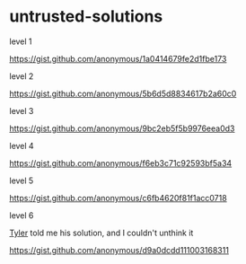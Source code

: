 untrusted-solutions
===================
level 1

https://gist.github.com/anonymous/1a0414679fe2d1fbe173

level 2

https://gist.github.com/anonymous/5b6d5d8834617b2a60c0

level 3

https://gist.github.com/anonymous/9bc2eb5f5b9976eea0d3


level 4

https://gist.github.com/anonymous/f6eb3c71c92593bf5a34


level 5

https://gist.github.com/anonymous/c6fb4620f81f1acc0718

level 6

[Tyler](https://github.com/tylermauthe) told me his solution, and I couldn't unthink it

https://gist.github.com/anonymous/d9a0dcdd111003168311
